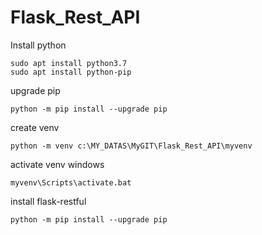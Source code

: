 # Flask_Rest_API

Install python

```
sudo apt install python3.7
sudo apt install python-pip
```

upgrade pip

```
python -m pip install --upgrade pip
```

create venv

```
python -m venv c:\MY_DATAS\MyGIT\Flask_Rest_API\myvenv
```

activate venv windows

```
myvenv\Scripts\activate.bat
```

install flask-restful

```
python -m pip install --upgrade pip
```

